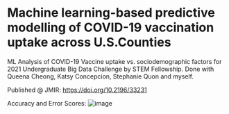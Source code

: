# Machine learning-based predictive modelling of COVID-19 vaccination uptake across U.S.Counties
ML Analysis of COVID-19 Vaccine uptake vs. sociodemographic factors for 2021 Undergraduate Big Data Challenge by STEM Fellowship. 
Done with Queena Cheong, Katsy Concepcion, Stephanie Quon and myself. 


Published @ JMIR: https://doi.org/10.2196/33231


Accuracy and Error Scores:
![image](https://user-images.githubusercontent.com/30563631/137438566-b930ed33-8619-4f1f-98ac-02c2bbcba379.png)
